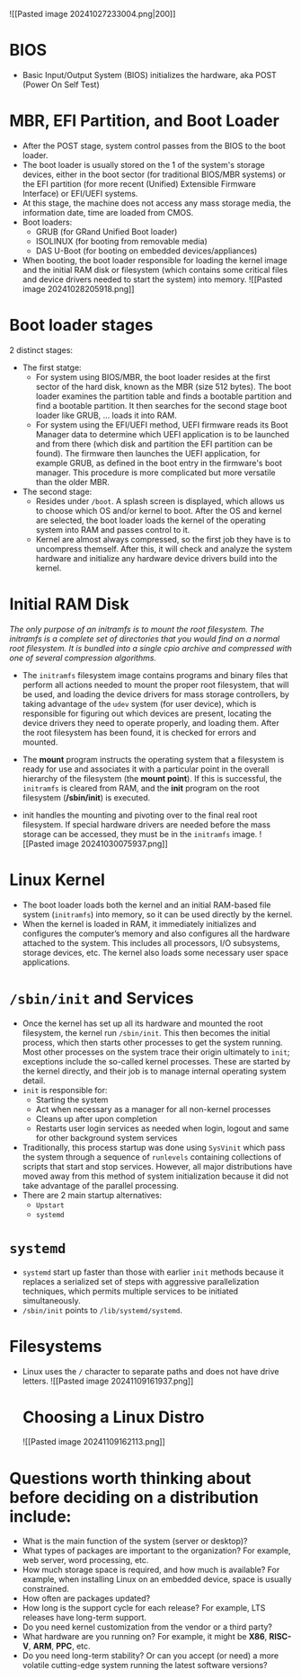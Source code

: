 ![[Pasted image 20241027233004.png|200]]
# BIOS
- Basic Input/Output System (BIOS) initializes the hardware, aka POST (Power On Self Test)
# MBR, EFI Partition, and Boot Loader
- After the POST stage, system control passes from the BIOS to the boot loader.
- The boot loader is usually stored on the 1 of the system's storage devices, either in the boot sector (for traditional BIOS/MBR systems) or the EFI partition (for more recent (Unified) Extensible Firmware Interface) or EFI/UEFI systems.
- At this stage, the machine does not access any mass storage media, the information date, time are loaded from CMOS.
- Boot loaders: 
	- GRUB (for GRand Unified Boot loader)
	- ISOLINUX (for booting from removable media)
	- DAS U-Boot (for booting on embedded devices/appliances)
- When booting, the boot loader responsible for loading the kernel image and the initial RAM disk or filesystem (which contains some critical files and device drivers needed to start the system) into memory.
![[Pasted image 20241028205918.png]]
# Boot loader stages
2 distinct stages:
- The first statge:
	- For system using BIOS/MBR, the boot loader resides at the first sector of the hard disk, known as the MBR (size 512 bytes). The boot loader examines the partition table and finds a bootable partition and find a bootable partition. It then searches for the second stage boot loader like GRUB, ... loads it into RAM.
	- For system using the EFI/UEFI method, UEFI firmware reads its Boot Manager data to determine which UEFI application is to be launched and from there (which disk and partition the EFI partition can be found). The firmware then launches the UEFI application, for example GRUB, as defined in the boot entry in the firmware's boot manager. This procedure is more complicated but more versatile than the older MBR.
- The second stage:  
	- Resides under `/boot`. A splash screen is displayed, which allows us to choose which OS and/or kernel to boot. After the OS and kernel are selected, the boot loader loads the kernel of the operating system into RAM and passes control to it.
	- Kernel are almost always compressed, so the first job they have is to uncompress themself. After this, it will check and analyze the system hardware and initialize any hardware device drivers build into the kernel.
# Initial RAM Disk
*The only purpose of an initramfs is to mount the root filesystem. The initramfs is a complete set of directories that you would find on a normal root filesystem. It is bundled into a single cpio archive and compressed with one of several compression algorithms.*
- The `initramfs` filesystem image contains programs and binary files that perform all actions needed to mount the proper root filesystem, that will be used, and loading the device drivers for mass storage controllers, by taking advantage of the `udev` system (for user device), which is responsible for figuring out which devices are present, locating the device drivers they need to operate properly, and loading them. After the root filesystem has been found, it is checked for errors and mounted.
- The **mount** program instructs the operating system that a filesystem is ready for use and associates it with a particular point in the overall hierarchy of the filesystem (the **mount point**). If this is successful, the `initramfs` is cleared from RAM, and the **init** program on the root filesystem (**/sbin/init**) is executed.

- init handles the mounting and pivoting over to the final real root filesystem. If special hardware drivers are needed before the mass storage can be accessed, they must be in the `initramfs` image.
![[Pasted image 20241030075937.png]]
# Linux Kernel
- The boot loader loads both the kernel and an initial RAM-based file system (`initramfs`) into memory, so it can be used directly by the kernel.
- When the kernel is loaded in RAM, it immediately initializes and configures the computer’s memory and also configures all the hardware attached to the system. This includes all processors, I/O subsystems, storage devices, etc. The kernel also loads some necessary user space applications.
# `/sbin/init` and Services
- Once the kernel has set up all its hardware and mounted the root filesystem, the kernel run `/sbin/init`. This then becomes the initial process, which then starts other processes to get the system running. Most other processes on the system trace their origin ultimately to `init`; exceptions include the so-called kernel processes. These are started by the kernel directly, and their job is to manage internal operating system detail.
- `init` is responsible for:
	- Starting the system
	- Act when necessary as a manager for all non-kernel processes
	- Cleans up after upon completion
	- Restarts user login services as needed when login, logout and same for other background system services
- Traditionally, this process startup was done using `SysVinit` which pass the system through a sequence of `runlevels` containing collections of scripts that start and stop services. However, all major distributions have moved away from this method of system initialization because it did not take advantage of the parallel processing.
- There are 2 main startup alternatives:
	- `Upstart`
	- `systemd`
# `systemd`
- `systemd` start up faster than those with earlier `init` methods because it replaces a serialized set of steps with aggressive parallelization techniques, which permits multiple services to be initiated simultaneously.
- `/sbin/init` points to `/lib/systemd/systemd`.
# Filesystems
- Linux uses the `/` character to separate paths and does not have drive letters.
  ![[Pasted image 20241109161937.png]]
  # Choosing a Linux Distro
  ![[Pasted image 20241109162113.png]]
# Questions worth thinking about before deciding on a distribution include:
  - What is the main function of the system (server or desktop)?
  - What types of packages are important to the organization? For example, web server, word processing, etc.
  - How much storage space is required, and how much is available? For example, when installing Linux on an embedded device, space is usually constrained.
  - How often are packages updated?
  - How long is the support cycle for each release? For example, LTS releases have long-term support.
  - Do you need kernel customization from the vendor or a third party?
  - What hardware are you running on? For example, it might be **X86**, **RISC-V**, **ARM**, **PPC**, etc.
  - Do you need long-term stability? Or can you accept (or need) a more volatile cutting-edge system running the latest software versions?